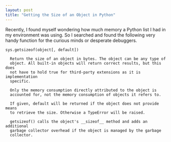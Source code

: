 ```yaml
---
layout: post
title: "Getting the Size of an Object in Python"
---
```


Recently, I found myself wondering how much memory a Python list I had in my
environment was using. So I searched and found the following very handy
function for the curious minds or desperate debuggers.

    sys.getsizeof(object[, default])

      Return the size of an object in bytes. The object can be any type of
      object. All built-in objects will return correct results, but this does
      not have to hold true for third-party extensions as it is implementation
      specific.

      Only the memory consumption directly attributed to the object is
      accounted for, not the memory consumption of objects it refers to.

      If given, default will be returned if the object does not provide means
      to retrieve the size. Otherwise a TypeError will be raised.

      getsizeof() calls the object's __sizeof__ method and adds an additional
      garbage collector overhead if the object is managed by the garbage
      collector.


